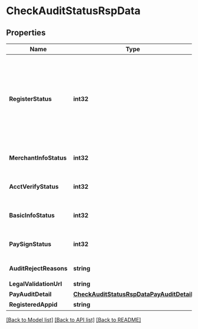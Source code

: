# CheckAuditStatusRspData

## Properties

Name | Type | Description | Notes
------------ | ------------- | ------------- | -------------
**RegisterStatus** | **int32** | 注册状态 0-成功 1-已发送协议还未签约 2-未发送协议或协议已过期，需发送协议，当register_status为0时以下字段有意义 | [optional] 
**MerchantInfoStatus** | **int32** | 商家信息状态, 具体含义查看状态枚举值 | [optional] 
**AcctVerifyStatus** | **int32** | 账户验证状态, 具体含义查看状态枚举值 | [optional] 
**BasicInfoStatus** | **int32** | 基础信息状态, 具体含义查看状态枚举值 | [optional] 
**PaySignStatus** | **int32** | 支付签约状态, 具体含义查看状态枚举值 | [optional] 
**AuditRejectReasons** | **string** | 基础信息驳回原因 | [optional] 
**LegalValidationUrl** | **string** | 法人验证链接 | [optional] 
**PayAuditDetail** | [**CheckAuditStatusRspDataPayAuditDetail**](CheckAuditStatusRsp_data_pay_audit_detail.md) |  | [optional] 
**RegisteredAppid** | **string** | 注册的appid | [optional] 

[[Back to Model list]](../README.md#documentation-for-models) [[Back to API list]](../README.md#documentation-for-api-endpoints) [[Back to README]](../README.md)


